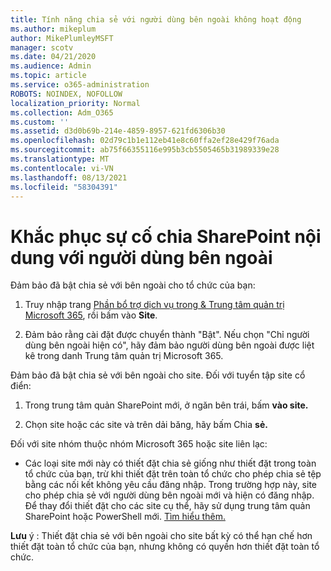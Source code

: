 ```yaml
---
title: Tính năng chia sẻ với người dùng bên ngoài không hoạt động
ms.author: mikeplum
author: MikePlumleyMSFT
manager: scotv
ms.date: 04/21/2020
ms.audience: Admin
ms.topic: article
ms.service: o365-administration
ROBOTS: NOINDEX, NOFOLLOW
localization_priority: Normal
ms.collection: Adm_O365
ms.custom: ''
ms.assetid: d3d0b69b-214e-4859-8957-621fd6306b30
ms.openlocfilehash: 02d79c1b1e112eb41e8c60ffa2ef28e429f76ada
ms.sourcegitcommit: ab75f66355116e995b3cb5505465b31989339e28
ms.translationtype: MT
ms.contentlocale: vi-VN
ms.lasthandoff: 08/13/2021
ms.locfileid: "58304391"
---
```

# <a name="fix-problems-sharing-sharepoint-content-with-external-users"></a>Khắc phục sự cố chia SharePoint nội dung với người dùng bên ngoài

Đảm bảo đã bật chia sẻ với bên ngoài cho tổ chức của bạn:
  
1. Truy nhập trang [Phần bổ trợ dịch vụ trong &amp; Trung tâm quản trị Microsoft 365](https://portal.office.com/adminportal/home#/Settings/ServicesAndAddIns), rồi bấm vào **Site**.
    
2. Đảm bảo rằng cài đặt được chuyển thành "Bật". Nếu chọn "Chỉ người dùng bên ngoài hiện có", hãy đảm bảo người dùng bên ngoài được liệt kê trong danh Trung tâm quản trị Microsoft 365.
    
Đảm bảo đã bật chia sẻ với bên ngoài cho site. Đối với tuyển tập site cổ điển:
  
1. Trong trung tâm quản SharePoint mới, ở ngăn bên trái, bấm **vào site.**
    
2. Chọn site hoặc các site và trên dải băng, hãy bấm Chia **sẻ.**
    
Đối với site nhóm thuộc nhóm Microsoft 365 hoặc site liên lạc:
  
- Các loại site mới này có thiết đặt chia sẻ giống như thiết đặt trong toàn tổ chức của bạn, trừ khi thiết đặt trên toàn tổ chức cho phép chia sẻ tệp bằng các nối kết không yêu cầu đăng nhập. Trong trường hợp này, site cho phép chia sẻ với người dùng bên ngoài mới và hiện có đăng nhập. Để thay đổi thiết đặt cho các site cụ thể, hãy sử dụng trung tâm quản SharePoint hoặc PowerShell mới. [Tìm hiểu thêm.](https://go.microsoft.com/fwlink/?linkid=871863)
    
**Lưu** ý : Thiết đặt chia sẻ với bên ngoài cho site bất kỳ có thể hạn chế hơn thiết đặt toàn tổ chức của bạn, nhưng không có quyền hơn thiết đặt toàn tổ chức. 
  

